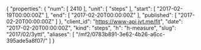 {
  "properties": {
    "num": [
      2410
    ],
    "unit": [
      "steps"
    ],
    "start": [
      "2017-02-19T00:00:00Z"
    ],
    "end": [
      "2017-02-20T00:00:00Z"
    ],
    "published": [
      "2017-02-20T00:00:00Z"
    ]
  },
  "client_id": "https://www-api.jvt.me/fit",
  "date": "2017-02-20T00:00:00Z",
  "kind": "steps",
  "h": "h-measure",
  "slug": "2017/02/3yttl",
  "aliases": [
    "/mf2/0783b891-3e62-4b26-a6cc-395ade5a8f07/"
  ]
}
